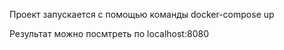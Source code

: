 Проект запускается с помощью команды docker-compose up

Результат можно посмтреть по localhost:8080
